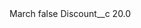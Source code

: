 <?xml version="1.0" encoding="UTF-8"?>
<CustomMetadata xmlns="http://soap.sforce.com/2006/04/metadata" xmlns:xsi="http://www.w3.org/2001/XMLSchema-instance" xmlns:xsd="http://www.w3.org/2001/XMLSchema">
    <label>March</label>
    <protected>false</protected>
    <values>
        <field>Discount__c</field>
        <value xsi:type="xsd:double">20.0</value>
    </values>
</CustomMetadata>
